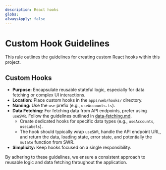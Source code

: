 ```yaml
---
description: React hooks
globs: 
alwaysApply: false
---
```

# Custom Hook Guidelines

This rule outlines the guidelines for creating custom React hooks within this project.

## Custom Hooks

-   **Purpose:** Encapsulate reusable stateful logic, especially for data fetching or complex UI interactions.
-   **Location:** Place custom hooks in the `apps/web/hooks/` directory.
-   **Naming:** Use the `use` prefix (e.g., `useAccounts.ts`).
-   **Data Fetching:** For fetching data from API endpoints, prefer using `useSWR`. Follow the guidelines outlined in [data-fetching.md](mdc:.roo/rules/data-fetching.md).
    -   Create dedicated hooks for specific data types (e.g., `useAccounts`, `useLabels`).
    -   The hook should typically wrap `useSWR`, handle the API endpoint URL, and return the data, loading state, error state, and potentially the `mutate` function from SWR.
-   **Simplicity:** Keep hooks focused on a single responsibility.

By adhering to these guidelines, we ensure a consistent approach to reusable logic and data fetching throughout the application.
